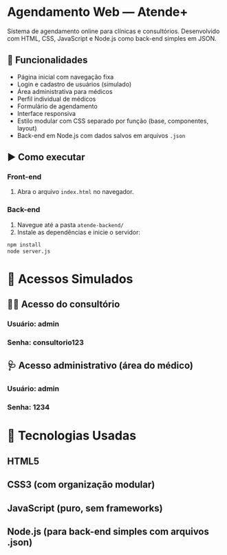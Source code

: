 # Agendamento Web — Atende+

Sistema de agendamento online para clínicas e consultórios. Desenvolvido com HTML, CSS, JavaScript e Node.js como back-end simples em JSON.

## 🚀 Funcionalidades

- Página inicial com navegação fixa
- Login e cadastro de usuários (simulado)
- Área administrativa para médicos
- Perfil individual de médicos
- Formulário de agendamento
- Interface responsiva
- Estilo modular com CSS separado por função (base, componentes, layout)
- Back-end em Node.js com dados salvos em arquivos `.json`


## ▶️ Como executar

### Front-end

1. Abra o arquivo `index.html` no navegador.

### Back-end

1. Navegue até a pasta `atende-backend/`
2. Instale as dependências e inicie o servidor:

```bash
npm install
node server.js
```

# 🔐 Acessos Simulados
## 👩‍⚕️ Acesso do consultório
### Usuário: admin

### Senha: consultorio123

## 🩺 Acesso administrativo (área do médico)
### Usuário: admin

### Senha: 1234


# 📌 Tecnologias Usadas
## HTML5

## CSS3 (com organização modular)

## JavaScript (puro, sem frameworks)

## Node.js (para back-end simples com arquivos .json)
